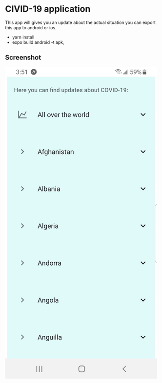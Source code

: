 # CIVID-19 application

This app will gives you an update about the actual situation you can export this app to android or ios.

- yarn install
- expo build:android -t apk,

## Screenshot

![Screenshots](img/covid.jpg)
